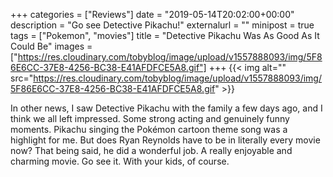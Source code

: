 +++
categories = ["Reviews"]
date = "2019-05-14T20:02:00+00:00"
description = "Go see Detective Pikachu!"
externalurl = ""
minipost = true
tags = ["Pokemon", "movies"]
title = "Detective Pikachu Was As Good As It Could Be"
images = ["https://res.cloudinary.com/tobyblog/image/upload/v1557888093/img/5F86E6CC-37E8-4256-BC38-E41AFDFCE5A8.gif"]
+++
{{< img alt="" src="https://res.cloudinary.com/tobyblog/image/upload/v1557888093/img/5F86E6CC-37E8-4256-BC38-E41AFDFCE5A8.gif" >}}

In other news, I saw Detective Pikachu with the family a few days ago, and I think we all left impressed. Some strong acting and genuinely funny moments. Pikachu singing the Pokémon cartoon theme song was a highlight for me. But does Ryan Reynolds have to be in literally every movie now? That being said, he did a wonderful job. A really enjoyable and charming movie. Go see it. With your kids, of course.
